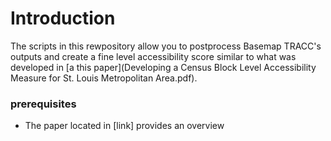 # Introduction
The scripts in this rewpository allow you to postprocess Basemap TRACC's outputs and create a fine level accessibility score similar to what was developed in [a this paper](Developing a Census Block Level Accessibility Measure for St. Louis Metropolitan Area.pdf). 

### prerequisites 
* The paper located in [link] provides an overview 
